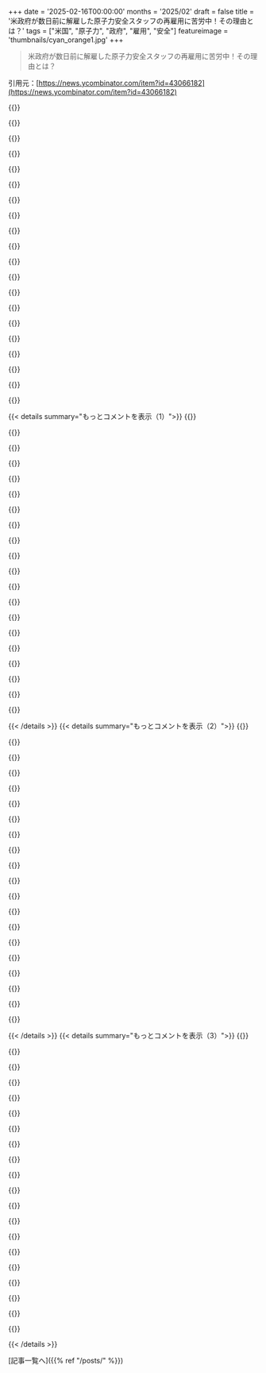 +++
date = '2025-02-16T00:00:00'
months = '2025/02'
draft = false
title = '米政府が数日前に解雇した原子力安全スタッフの再雇用に苦労中！その理由とは？'
tags = ["米国", "原子力", "政府", "雇用", "安全"]
featureimage = 'thumbnails/cyan_orange1.jpg'
+++

> 米政府が数日前に解雇した原子力安全スタッフの再雇用に苦労中！その理由とは？

引用元：[https://news.ycombinator.com/item?id=43066182](https://news.ycombinator.com/item?id=43066182)

{{<matomeQuote body="アメリカは自分で自分の首を絞めているようなもんだ。世界的な支配力があったのに、それを失いつつあるのが多くの人には理解できないほど急速だ。こうした行動の結果は一生残るだろうし、元に戻すのは難しい。みんなが見ている中で、アメリカが自らを追い込む道を歩んでいるようだ。" userName="yeyeyeyeyeyeyee" createdAt="2025-02-16T13:51:34" color="#785bff">}}

{{<matomeQuote body="魚は水の中にいることを知らないって言うけど、アメリカ人がPax Americanaを理解してないと本当に苦労すると思う。現在の世界秩序は完璧ではないが、支配者たちはその利益を自覚していない。" userName="trescenzi" createdAt="2025-02-16T14:21:36" color="#38d3d3">}}

{{<matomeQuote body="アメリカの映画ファンじゃないけど、中国にはMichael Bayに相当する人は誰になるのかと考えちゃう。" userName="totallynothoney" createdAt="2025-02-16T21:14:06" color="">}}

{{<matomeQuote body="Brexitがその地位を奪ったが、アメリカがそれを上回るかどうかはわからないけど、やろうとしているのは確かだ。" userName="gambiting" createdAt="2025-02-16T14:04:54" color="">}}

{{<matomeQuote body="イギリス帝国の崩壊に匹敵する出来事だが、それは外部要因によるものだった。" userName="lokimedes" createdAt="2025-02-16T14:14:23" color="">}}

{{<matomeQuote body="これはロシアによるもの。アレクサンドル・ドゥーギンの政治的支配のための戦略そのものだ。" userName="drawkward" createdAt="2025-02-16T15:10:46" color="#ff33a1">}}

{{<matomeQuote body="ドゥーギンは影響圏のアイデアを持ち、アメリカはアメリカに支配され、EUはヨーロッパ/アフリカを、ロシアはアジアを支配すべきだと考えていた。これにはテクノクラシー運動という古いアイデアにも通じる部分がある。今のところはロシア主導ではないが、ロシアや中国とアメリカの分割が進行している。" userName="hrgak100" createdAt="2025-02-16T15:24:52" color="#38d3d3">}}

{{<matomeQuote body="＞“アメリカとカナダでは、ロシアは自国の特別サービスを使って西側の支配を揺るがすために不安定さや分離主義を煽るべきだ。”これ90年代のアメリカの政治混乱を起こすための戦略に思える。ただただ米国が自らの政治的目標を阻害しないように、混乱が必要ってわけか。" userName="deepsquirrelnet" createdAt="2025-02-16T17:43:07" color="#ff33a1">}}

{{<matomeQuote body="ロシアは何も支配できない。経済はオーストラリア並みで、軍隊もウクライナを倒せずじまい。核を持ってるが、使う奴は自殺行為だ。ロシアは衰退している、イタリアや日本、中国も同様だ。" userName="aussiegreenie" createdAt="2025-02-17T21:20:05" color="">}}

{{<matomeQuote body="中国が衰退しているってどういうこと？" userName="skinnymuch" createdAt="2025-02-18T05:57:33" color="">}}

{{<matomeQuote body="ウクライナ戦争の初めに、Duginの哲学を読んで状況を理解しようとしたんだけど、実際にはDuginの考えがロシアの現実を反映してるわけじゃないと思う。Duginの影響は実際のロシアによる支配を隠すための手段に過ぎない。権力を拡大したい独裁者の単純な問題なのに、我々はもっと複雑な答えを求めてる気がする。" userName="futuraperdita" createdAt="2025-02-17T20:37:52" color="#ff5c5c">}}

{{<matomeQuote body="ロシアの影響じゃなくて、TrumpやMuskのエゴが動かしてると思う。まるでNeroがローマが燃えるのを見て新たな偉大さを作り出そうとしてるみたいだね。" userName="insane_dreamer" createdAt="2025-02-16T18:52:51" color="">}}

{{<matomeQuote body="MuskとTrumpがプーチンと頻繁に接触してるのはちょっとまずいよね。これまでの大統領がプーチンとここまで頻繁に会うのは記憶にないし、Mar-a-Lagoからのロシア情報の行方も疑問。これが小説や映画なら、あまりにもあり得なさすぎて受け入れられないかも。" userName="drawkward" createdAt="2025-02-16T19:20:32" color="#ff33a1">}}

{{<matomeQuote body="彼らが動かしてるわけじゃなくて、右寄りの人たちに影響を与えてると思う。Trumpはアメリカの革命の火種みたいだし、プーチンも後戻りできない状態を作りたいという感じ。" userName="Spooky23" createdAt="2025-02-16T23:00:52" color="">}}

{{<matomeQuote body="アメリカの政治においてUnabomberの影響があるんじゃないかって思う。Duginがプーチンやロシアに与えた影響というのは完全にフェイクニュースだし、Duginはプーチンと会ったことすらない。フェイクニュースを広めるな。" userName="machomaster" createdAt="2025-02-16T17:00:38" color="">}}

{{<matomeQuote body="顔を合わせて話さなくても考えは広まることを理解してる？君の議論はすごくおかしい。僕の好きな作家David Foster Wallaceには会ったことがないけど、彼の作品を愛してるよ。" userName="drawkward" createdAt="2025-02-16T17:13:41" color="">}}

{{<matomeQuote body="Brexitはアメリカ連邦政府にすでに被害を与えたものに比べれば小さい問題だと思う。目に見えないだけで、じわじわとその影響は広がってるよ。" userName="enraged_camel" createdAt="2025-02-16T14:16:18" color="">}}

{{<matomeQuote body="どうかな、Brexitは irreversible だったけど、こっちは4年後に逆転する可能性があるからね。だけど、かなりの時間がかかるかも。" userName="insane_dreamer" createdAt="2025-02-16T18:19:49" color="">}}

{{<matomeQuote body="信頼を取り戻すのは難しいね、アメリカの同盟国はそれを失ってしまった。" userName="croes" createdAt="2025-02-16T20:14:39" color="">}}

{{<matomeQuote body="本当だね。ただBushがテロとの戦争でヨーロッパの信頼を壊したのも忘れずに、Obamaはその橋を修復できたから、今回はもっと悪化してる気がする。" userName="insane_dreamer" createdAt="2025-02-16T21:39:22" color="">}}

{{< details summary="もっとコメントを表示（1）">}}
{{<matomeQuote body="テネシーに古い格言があるんだ。俺もテキサスにいるから知ってるけど、「一度騙されたら…あなたのせいだ。二度騙されたら…もう騙されない」ってやつだよ。" userName="biofox" createdAt="2025-02-17T10:43:13" color="">}}

{{<matomeQuote body="Brexitで予測されてた大惨事って、実際にはそんなになかったよね。" userName="grandempire" createdAt="2025-02-16T14:16:06" color="">}}

{{<matomeQuote body="実際には多くの専門家が予想した以上に悪化してる。" userName="hermitcrab" createdAt="2025-02-16T14:28:14" color="">}}

{{<matomeQuote body="2016年のBrexit関連の記事をググってみたらいいよ。" userName="grandempire" createdAt="2025-02-16T14:33:38" color="">}}

{{<matomeQuote body="俺がUKに住んでたとき、戦争や飢饉を予測してた奴は誰もいなかった。" userName="hermitcrab" createdAt="2025-02-16T15:08:50" color="">}}

{{<matomeQuote body="要するに、恐怖を煽るための誇張があったってことだよな？それが「存在したけど真剣に受け止められなかった」から結論できると思う。" userName="grandempire" createdAt="2025-02-16T15:26:50" color="">}}

{{<matomeQuote body="いくつかの記事をサンプルしてみたけど、君が正しくて俺が間違ってると思う。経済のメッセージは強いけど、飢饉や戦争は見えないな。<br>＞「この出来事は、戦争の影響について『我々は単に知らない』と言ったケインズが考えたような不確実性を引き起こすだろう。」<br>それに、「政治的不安定を目にする可能性が高い。」とも言われてるよ。" userName="grandempire" createdAt="2025-02-16T15:47:26" color="#38d3d3">}}

{{<matomeQuote body="EUが失敗してどんどん無意味になっていくのに、ポストBrexitで同じ政策や取引を続ける政府のほうがはるかに問題だ。" userName="coldtea" createdAt="2025-02-16T14:33:00" color="">}}

{{<matomeQuote body="UKが低コストのサービス労働を雇う国になりつつあるなんて、未来の成功の証拠にはならないよね。" userName="redserk" createdAt="2025-02-16T15:10:03" color="">}}

{{<matomeQuote body="コストが低いって、カリフォルニアやニューヨークと比べて？それに、ファイナンスやテックの会社が小さいオフィスを持つ州も多いよね。" userName="grandempire" createdAt="2025-02-16T15:59:20" color="">}}

{{<matomeQuote body="イギリスが貧困と無関係になりつつあるって冗談かい？最近の状況を見てみないのか？" userName="enraged_camel" createdAt="2025-02-16T14:17:58" color="">}}

{{<matomeQuote body="イギリスの一人あたりGDPは、リーマンショックの終わり辺りから明らかにずれてる。ブレグジットの投票前からそうだったし、フランスやイタリアも似た傾向にある。" userName="rayiner" createdAt="2025-02-16T14:28:08" color="">}}

{{<matomeQuote body="仕事で定期的に訪れてるけど、どの“停滞”を指してるの？アメリカ市場を失うのは大きな打撃だけど、反米感情もあって経済がダメになってもトランプと付き合う方を選ぶだろうね。" userName="Ylpertnodi" createdAt="2025-02-16T15:39:59" color="">}}

{{<matomeQuote body="反ブレグジット派だけど、イギリスの方向性はそんなに変わってない。依然として2番目に裕福なヨーロッパの国で、3番目のテックエコシステムを持ってる。ブレグジットは良くも悪くもなくて、ひどくもない。" userName="dukeyukey" createdAt="2025-02-16T14:29:20" color="">}}

{{<matomeQuote body="最近、アメリカが終わるかもって思うことが多い。トランプの“国を救う者は法律を犯さない”って投稿が決定打になった。法律が無効だと宣言されて、反発も無い。これが終わりの始まりだと思う。" userName="hn_throwaway_99" createdAt="2025-02-16T17:49:07" color="#ff5c5c">}}

{{<matomeQuote body="“トランプが民主主義を破壊している”って考えの問題は、トランプがいなくなれば状況は変わるってこと。次の共和党候補には新しい党の指針ができるし、トランプが使えなくなったら終わりだよ。" userName="throaway89" createdAt="2025-02-17T17:21:24" color="">}}

{{<matomeQuote body="共和党が法律秩序の実際の覆しを続けるとは思っていないが、今の状況は続いてるのは事実。それが変わるのは難しいだろうし、JD Vanceの言動を見ればますます難しいだろう。" userName="Erem" createdAt="2025-02-17T19:11:01" color="#ff33a1">}}

{{<matomeQuote body="NYTのサブ見出しが面白いよ：＞“アメリカがヨーロッパを見捨ててロシアのプーチン大統領に接近することを懸念する”。マスクがナチス礼賛してるのにも関わらず、トランプが現代版のライヒに付き合おうとしてるなんて心配ないのか。" userName="tim333" createdAt="2025-02-16T15:37:54" color="">}}

{{<matomeQuote body="アメリカがプーチンと直接交渉することになったが、ヨーロッパは無視されてる。ロシア・ウクライナ戦争の影響を受けてるのにね。Vanceはロシアが戦争前の境界には戻れないと言った。つまり、ロシアは思い通りになるってこと。" userName="insane_dreamer" createdAt="2025-02-16T18:54:29" color="#ff5c5c">}}

{{<matomeQuote body="アメリカはシステムもルールもなく、混乱してるよね。特に現在の状況はあまりにひどいと思う。これってアメリカの規制が弱いせいもあるのかもしれない。行動が勝手すぎる連中が後で謝ればいいと考える文化を助長してる気がする。" userName="someothherguyy" createdAt="2025-02-16T13:05:11" color="">}}


{{< /details >}}
{{< details summary="もっとコメントを表示（2）">}}
{{<matomeQuote body="“制度や組織は関係ない。重要なのは人だ。”って言葉があるけど、本当にそうだよね。人に誠実さがないと、制度なんて意味がない。アメリカでは、政府や制度が私たちを守ってくれるという考えは幻想だと思う。" userName="throw0101d" createdAt="2025-02-16T15:16:27" color="#45d325">}}

{{<matomeQuote body="イギリスでは“制度が強い”って言われるけど、全然そんなことないよ。制度は人間で構成されてるんだから。人間は弱いし、腐敗してるし、自分のことしか考えてない。制度もまた弱いってことだ。" userName="nickdothutton" createdAt="2025-02-16T15:26:07" color="">}}

{{<matomeQuote body="大多数の人は無力だけど、1％の人たちは混乱の中で利益を得ようとしてる。DOGEは政府コスト削減ではなく、大企業がマスを搾取するための道具にすぎない。最終的にはネオ封建主義が進む。" userName="mschuster91" createdAt="2025-02-16T13:49:02" color="#45d325">}}

{{<matomeQuote body="リッチたちは自分たちの富を危険にさらしているよ。いつか民衆の反乱が起きるだろうね。" userName="chinathrow" createdAt="2025-02-16T14:19:27" color="">}}

{{<matomeQuote body="今の時代、二つの仕事を掛け持ちしてやっと住む場所すら確保できない。抗議する余裕もないし、医療保険も仕事次第。本当に厳しい時代だ。" userName="mschuster91" createdAt="2025-02-16T14:25:17" color="#ff33a1">}}

{{<matomeQuote body="ルイジ・マンジョーネについて？彼は逮捕されたのに、今さらニュースにすることないよ。" userName="afavour" createdAt="2025-02-16T14:47:50" color="">}}

{{<matomeQuote body="医療費問題についての話し合いが期待されてたけど、彼が捕まった瞬間にその話題はすっかり消えた。不思議なものだね。" userName="mschuster91" createdAt="2025-02-16T15:42:42" color="">}}

{{<matomeQuote body="医療改革について根本的な議論が全然できてないのが問題。コストがどこで膨らんでるのか、全く見えないまま。ルイジは議論に何も追加していなかったし、ただの吐き出しだった。" userName="JumpCrisscross" createdAt="2025-02-16T17:40:45" color="">}}

{{<matomeQuote body="医療費の原因は、R&Dコストや宣伝に起因してる。医療制度のチューニングが必要だけど、根本的な改革が緊急だね。" userName="s1artibartfast" createdAt="2025-02-16T18:45:07" color="#45d325">}}

{{<matomeQuote body="どの政策がインパクトとメッセージ性を最大化すると思う？" userName="JumpCrisscross" createdAt="2025-02-16T18:57:50" color="">}}

{{<matomeQuote body="聞かれてないけど、＞”あなたと医者の間の人を排除する”がいいと思う。" userName="DANmode" createdAt="2025-02-16T19:57:12" color="">}}

{{<matomeQuote body="もし自己負担が100%じゃなければ、これは絶対無理だね。社会主義的なシステムでは、政府が医者にできることを決定するから。患者から見ると自由に見えるけど、医者は保険適用外の治療を提案しづらい。アメリカのシステム最大の問題は、決定の中に患者がいることだよ。" userName="refurb" createdAt="2025-02-17T00:35:45" color="#ff5733">}}

{{<matomeQuote body="もう10年経っても、まだ暴動は起きないのか？" userName="bix6" createdAt="2025-02-16T14:35:59" color="">}}

{{<matomeQuote body="健康保険のCEOが街中で撃たれたよ。ピッチフォークは一つだけど、それでも一つだ。" userName="el_jay" createdAt="2025-02-16T15:20:42" color="">}}

{{<matomeQuote body="左翼の陰謀論がかなり増えてるけど、それは未来にとってあまり良い兆しじゃないね。" userName="scarab92" createdAt="2025-02-16T14:49:37" color="">}}

{{<matomeQuote body="陰謀論って何？もう少し詳しく教えて。" userName="SauciestGNU" createdAt="2025-02-16T15:12:59" color="">}}

{{<matomeQuote body="今の陰謀論は、＞”Muskが選挙を盗んだ”みたいな話。でもこれは2020年のMAGA陰謀論並みにバカげてる。彼の金が選挙を買ったのは事実だけど、投票をいじったわけじゃない。" userName="vkou" createdAt="2025-02-17T00:26:25" color="#ff5733">}}

{{<matomeQuote body="いやいや、もしJoe Bidenが、＞”Mark Cubanがペンシルバニアに行って、投票コンピュータについて知ってる…要するに我々は大勝した”と言ってたら、これも2020年の陰謀論と同じくらいバカげてるよ。" userName="llamaimperative" createdAt="2025-02-17T02:56:29" color="">}}

{{<matomeQuote body="TrumpやMuskに関する陰謀論がたくさんあるけど、すべての陰謀論が間違ってるわけじゃない。人気のある左側の陰謀論がたくさんあるのは、正しいかどうかに関わらずあまり良い兆しじゃない。" userName="Jensson" createdAt="2025-02-16T15:24:38" color="">}}

{{<matomeQuote body="上層部には人に影響を与える効果があるよね。" userName="baq" createdAt="2025-02-16T13:28:18" color="">}}


{{< /details >}}
{{< details summary="もっとコメントを表示（3）">}}
{{<matomeQuote body="＞“アメリカの規制が弱いことに起因している”<br>それはわからないけど、アメリカの民主主義の構造に大きな弱点を露呈させてるよね。ルールに従う前提があるから（選挙結果を受け入れるとか、議会で通る法律を守るとか）、その前提を覆す大統領を止めるのが難しい。この間のトランプのクーデター未遂なんかも、共和党の上院議員たちは再選への恐怖から動けなかった。暴力的な集団が議会を襲って、煽った大統領が彼らに恩赦を与えたら、恐怖が生まれるよ。" userName="insane_dreamer" createdAt="2025-02-16T18:42:37" color="#38d3d3">}}

{{<matomeQuote body="＞“これは全くの誤り”<br>大統領を止める主な方法は裁判所での手続きで、すでに進行中だよ。トランプの決定がいくつか認められている一方、他のものは阻止されている。このプロセスは最高裁まで行けるから、トランプもいくつかの問題でそれを狙っている。弾劾は非常に高いハードルで、通常は重大な法律違反に限られるから、今の状況はそこまでではない。" userName="refurb" createdAt="2025-02-17T00:32:59" color="">}}

{{<matomeQuote body="＞“これは全くの誤り”<br>確かにその通り。司法には法律を強制するメカニズムがないから、裁判所の決定に従わないといった大統領に対しては、できることはほとんどない。司法は罰金や contempt of court で脅すことはできても、執行権限を持つのは行政部門だからね。今、現職の大統領がアメリカに対して反乱を主導して、それに対して議会が行動していない状況まで来てしまった。" userName="fach" createdAt="2025-02-17T01:50:54" color="#ff5c5c">}}

{{<matomeQuote body="“解放されている”って言葉がピッタリだな。現実と繋がっていない。" userName="somewhereoutth" createdAt="2025-02-16T13:48:25" color="">}}

{{<matomeQuote body="＞“多くの人がこの国で”<br>これはシリコンバレーのエリートたちの知的破産を暴露してるよ。彼らが自分たちを独立した考えを持った人たちだと思ってたのに、実際はグループシンクや臆病さが明らかになった。" userName="JumpCrisscross" createdAt="2025-02-16T17:29:05" color="">}}

{{<matomeQuote body="カーテス・ヤーヴィンのNYTimesインタビューはみんなに読むことをお勧めするよ。シリコンバレーのエリートにとって重要な思想家と見なされているみたいだけど、インタビューの中で明らかに嘘をついてる。彼は “F.D.R.の最初の就任演説で、議会に絶対的権力を与えなければ、自らとるって言った”と主張してるが、実際の演説では“私は議会に緊急事態のための広範な行政権を求める”としか言っていない。この発言は完全に嘘だよ。本当に残念なのは、実際の知性の指標が純資産になっていることだ。" userName="llamaimperative" createdAt="2025-02-16T18:47:13" color="#ff5733">}}

{{<matomeQuote body="＞“BBCから情報を得ていればこのコメントがとても納得できる”<br>もし経済的事実を用いてヨーロッパとアメリカを比較していたとしたら、このコメントは笑えるよ。" userName="gitfan86" createdAt="2025-02-16T14:23:35" color="">}}

{{<matomeQuote body="＞“このコメントは笑える”<br>何を言いたいのか分からない。もう少し教えてくれるリソースを指摘してくれない？" userName="someothherguyy" createdAt="2025-02-16T14:27:26" color="">}}

{{<matomeQuote body="＞“欧州の多くは景気後退中、または停滞している”<br>彼らは左寄りの政府に長く支配されてきた結果、経済の停滞が自然な結果になった。規制で繁栄は得られないよ。" userName="scarab92" createdAt="2025-02-16T14:53:50" color="">}}

{{<matomeQuote body="連邦政府が非戦時中のGDPの５％未満しか消費してなかった時代に、生活水準や経済が成長してたのが事実だし、政府縮小に関する警告は真剣に受け止められないよね。" userName="ty6853" createdAt="2025-02-16T13:53:41" color="">}}

{{<matomeQuote body="1870〜1910年に生活が良かったって？再建時代や金ぴか時代のことを考えてみてよ。技術や医療は進歩したけど、最も不平等で人種差別が蔓延してた時期でもある。本来必要だったからこそ、政府の存在が始まったんだ。" userName="bbor" createdAt="2025-02-16T14:05:30" color="#ff33a1">}}

{{<matomeQuote body="そこまで言うなら、僕もそれらをカットすることを支持するかもしれないよ。年齢についての偏見には疑問があるけどね。" userName="ty6853" createdAt="2025-02-16T14:24:53" color="">}}

{{<matomeQuote body="まあ、みんなが同意するわけじゃないよね。" userName="bbor" createdAt="2025-02-16T15:00:35" color="">}}

{{<matomeQuote body="公にDOGEについて語った人物に投票した人がいるんだよ。大衆意見も小さな意見の集まりだってことを忘れないで。" userName="ty6853" createdAt="2025-02-16T15:05:15" color="">}}

{{<matomeQuote body="このRMGの調査では、2024年12月に全有権者の19％がDOGEを知っていたって。" userName="someothherguyy" createdAt="2025-02-16T15:41:24" color="">}}

{{<matomeQuote body="核安全チームについて知ってる人は19％未満だよ。だから、自分の点を注意してね。" userName="ty6853" createdAt="2025-02-16T15:56:35" color="">}}

{{<matomeQuote body="その成長時期は、アメリカ史上最大のマルクス主義的な富の再分配の後に起こったんだ。" userName="Hasu" createdAt="2025-02-16T15:58:24" color="">}}

{{<matomeQuote body="貧困層の生活水準向上が富の不平等と矛盾しないっていう神話があるけど、貧しい人たちがリッチから何かをもらうこともできるし、他の選択肢もあるよ。" userName="ty6853" createdAt="2025-02-16T16:01:23" color="">}}

{{<matomeQuote body="僕が言ってるのは解放のことなんだ。だから、これは一時的にリッチから何かを取るって話じゃないし、相互利益をもたらす行動で解決できる問題ではない。" userName="Hasu" createdAt="2025-02-16T16:08:04" color="">}}

{{<matomeQuote body="もしNPRの報道の半分でも本当なら、そのやり方はひどく残酷で完全に無知だよ。DOGEとその支持者たちは、まるで明日目が覚めるかどうかを決めるレバーで遊んでいる子供みたいだ。" userName="mimd" createdAt="2025-02-16T16:14:24" color="">}}


{{< /details >}}


[記事一覧へ]({{% ref "/posts/" %}})

